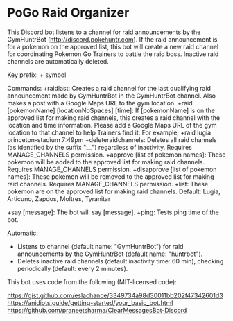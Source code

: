 # PoGo Raid Organizer

This Discord bot listens to a channel for raid announcements by the GymHuntrBot (http://discord.pokehuntr.com). If the raid announcement is for a pokemon on the approved list, this bot will create a new raid channel for coordinating Pokemon Go Trainers to battle the raid boss. Inactive raid channels are automatically deleted. 

Key prefix: + symbol

Commands:
+raidlast: Creates a raid channel for the last qualifying raid announcement made by GymHuntrBot in the GymHuntrBot channel. Also makes a post with a Google Maps URL to the gym location.
+raid [pokemonName] [locationNoSpaces] [time]: If [pokemonName] is on the approved list for making raid channels, this creates a raid channel with the location and time information. Please add a Google Maps URL of the gym location to that channel to help Trainers find it. For example, +raid lugia princeton-stadium 7:49pm
+deleteraidchannels: Deletes all raid channels (as identified by the suffix "__") regardless of inactivity. Requires MANAGE_CHANNELS permission.
+approve [list of pokemon names]: These pokemon will be added to the approved list for making raid channels. Requires MANAGE_CHANNELS permission.
+disapprove [list of pokemon names]: These pokemon will be removed to the approved list for making raid channels. Requires MANAGE_CHANNELS permission.
+list: These pokemon are on the approved list for making raid channels. Default: Lugia, Articuno, Zapdos, Moltres, Tyranitar

+say [message]: The bot will say [message].
+ping: Tests ping time of the bot.

Automatic:
- Listens to channel (default name: "GymHuntrBot") for raid announcements by the GymHuntrBot (default name: "huntrbot").
- Deletes inactive raid channels (default inactivity time: 60 min), checking periodically (default: every 2 minutes).




This bot uses code from the following (MIT-licensed code):

https://gist.github.com/eslachance/3349734a98d30011bb202f47342601d3
https://anidiots.guide/getting-started/your_basic_bot.html
https://github.com/praneetsharma/ClearMessagesBot-Discord